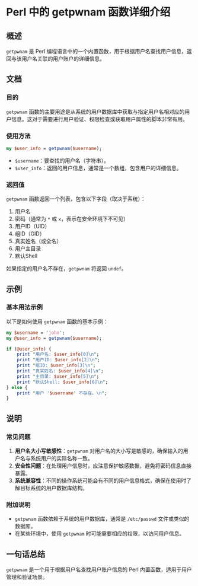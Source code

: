 <!--
Meta Description: # Perl 中的 getpwnam 函数详细介绍 ## 概述 `getpwnam` 是 Perl 编程语言中的一个内置函数，用于根据用户名查找用户信息，返回与该用户名关联的用户账户的详细信息。 ## 文档 ### 目的 `getpwnam` 函数的主要用途是从系统的用户数据库中获取与指定用户名相对...
Meta Keywords: getpwnam, user_info, print, perl, username
-->

# Perl 中的 getpwnam 函数详细介绍

## 概述
`getpwnam` 是 Perl 编程语言中的一个内置函数，用于根据用户名查找用户信息，返回与该用户名关联的用户账户的详细信息。

## 文档
### 目的
`getpwnam` 函数的主要用途是从系统的用户数据库中获取与指定用户名相对应的用户信息。这对于需要进行用户验证、权限检查或获取用户属性的脚本非常有用。

### 使用方法
```perl
my $user_info = getpwnam($username);
```
- `$username`：要查找的用户名（字符串）。
- `$user_info`：返回的用户信息，通常是一个数组，包含用户的详细信息。

### 返回值
`getpwnam` 函数返回一个列表，包含以下字段（取决于系统）：
1. 用户名
2. 密码（通常为 `*` 或 `x`，表示在安全环境下不可见）
3. 用户ID（UID）
4. 组ID（GID）
5. 真实姓名（或全名）
6. 用户主目录
7. 默认Shell

如果指定的用户名不存在，`getpwnam` 将返回 `undef`。

## 示例
### 基本用法示例
以下是如何使用 `getpwnam` 函数的基本示例：

```perl
my $username = 'john';
my @user_info = getpwnam($username);

if (@user_info) {
    print "用户名: $user_info[0]\n";
    print "用户ID: $user_info[2]\n";
    print "组ID: $user_info[3]\n";
    print "真实姓名: $user_info[4]\n";
    print "主目录: $user_info[5]\n";
    print "默认Shell: $user_info[6]\n";
} else {
    print "用户 '$username' 不存在。\n";
}
```

## 说明
### 常见问题
1. **用户名大小写敏感性**：`getpwnam` 对用户名的大小写是敏感的，确保输入的用户名与系统用户的实际名称一致。
2. **安全性问题**：在处理用户信息时，应注意保护敏感数据，避免将密码信息直接暴露。
3. **系统兼容性**：不同的操作系统可能会有不同的用户信息格式，确保在使用时了解目标系统的用户数据库结构。

### 附加说明
- `getpwnam` 函数依赖于系统的用户数据库，通常是 `/etc/passwd` 文件或类似的数据库。
- 在某些环境中，使用 `getpwnam` 时可能需要相应的权限，以访问用户信息。

## 一句话总结
`getpwnam` 是一个用于根据用户名查找用户账户信息的 Perl 内置函数，适用于用户管理和验证场景。